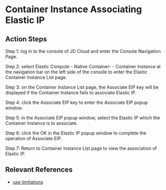# Container Instance Associating Elastic IP

## Action Steps

Step 1: log in to the console of JD Cloud and enter the Console Navigation Page.

Step 2: select Elastic Compute - Native Container- - Container Instance at the navigation bar on the left side of the console to enter the Elastic Container Instance List page.

Step 3: on the Container Instance List page, the Associate EIP key will be displayed if the Container Instance fails to associate Elastic IP.

Step 4: click the Associate EIP key to enter the Associate EIP popup window.

Step 5: in the Associate EIP popup window, select the Elastic IP which the Container Instance is to associate.

Step 6: click the OK in the Elastic IP popup window to complete the operation of Associate EIP.

Step 7: Return to Container Instance List page to view the association of Elastic IP.

## Relevant References

- [use limitations](../../Introduction/Restrictions.md)
